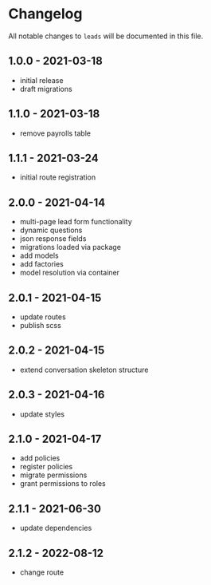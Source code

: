 # Changelog

All notable changes to `leads` will be documented in this file.

## 1.0.0 - 2021-03-18

- initial release
- draft migrations

## 1.1.0 - 2021-03-18

- remove payrolls table

## 1.1.1 - 2021-03-24

- initial route registration

## 2.0.0 - 2021-04-14

- multi-page lead form functionality
- dynamic questions
- json response fields
- migrations loaded via package
- add models
- add factories
- model resolution via container

## 2.0.1 - 2021-04-15

- update routes
- publish scss

## 2.0.2 - 2021-04-15

- extend conversation skeleton structure

## 2.0.3 - 2021-04-16

- update styles

## 2.1.0 - 2021-04-17

- add policies
- register policies
- migrate permissions
- grant permissions to roles

## 2.1.1 - 2021-06-30

- update dependencies

## 2.1.2 - 2022-08-12

- change route
